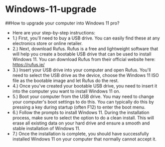 # Windows-11-upgrade
##How to upgrade your computer into Windows 11 pro?
- Here are your step-by-step instructions: 
- 1.) First, you'll need to buy a USB drive. You can easily find these at any electronics store or online retailer. 
- 2.) Next, download Rufus. 
Rufus is a free and lightweight software that will help you create a bootable USB drive that can be used to install Windows 11. You can download Rufus from their official website here: https://rufus.ie/ 
- 3.) Insert your USB drive into your computer and open Rufus. You'll need to select the USB drive as the device, choose the Windows 11 ISO file as the bootable image and let Rufus do the rest. 
-   4.) Once you've created your bootable USB drive, you need to insert it into the computer you want to install Windows 11 on. 
- 5.) Boot your computer from the USB drive. You may need to change your computer's boot settings to do this. You can typically do this by pressing a key during startup (often F12) to enter the boot menu. 
- 6.) Follow the prompts to install Windows 11. During the installation process, make sure to select the option to do a clean install. This will erase all existing data on your hard drive and ensure a smooth and stable installation of Windows 11. 
- 7.) Once the installation is complete, you should have successfully installed Windows 11 on your computer that normally cannot accept it. 

